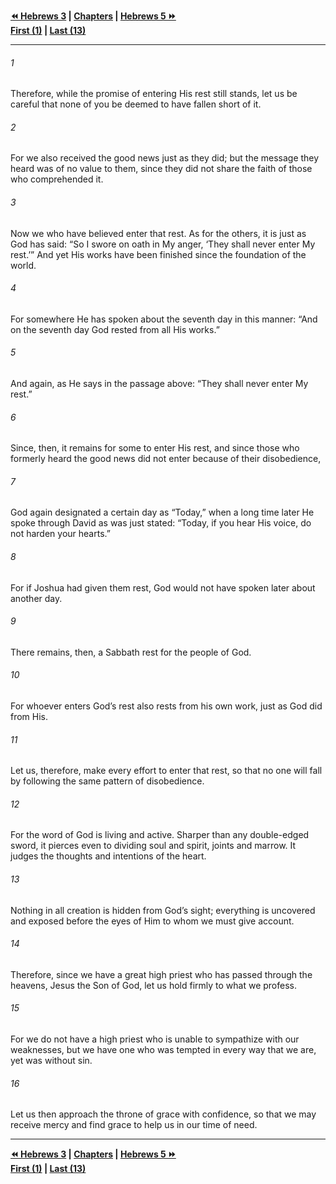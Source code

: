   
**[⏪ Hebrews 3](./Hebrews%203.md) | [Chapters](./_index.md) | [Hebrews 5 ⏩](./Hebrews%205.md)**  
**[First (1)](./Hebrews%201.md) | [Last (13)](./Hebrews%2013.md)**  
  
---  
  
###### 1  
Therefore, while the promise of entering His rest still stands, let us be careful that none of you be deemed to have fallen short of it.  
  
###### 2  
For we also received the good news just as they did; but the message they heard was of no value to them, since they did not share the faith of those who comprehended it.  
  
###### 3  
Now we who have believed enter that rest. As for the others, it is just as God has said: “So I swore on oath in My anger, ‘They shall never enter My rest.’” And yet His works have been finished since the foundation of the world.  
  
###### 4  
For somewhere He has spoken about the seventh day in this manner: “And on the seventh day God rested from all His works.”  
  
###### 5  
And again, as He says in the passage above: “They shall never enter My rest.”  
  
###### 6  
Since, then, it remains for some to enter His rest, and since those who formerly heard the good news did not enter because of their disobedience,  
  
###### 7  
God again designated a certain day as “Today,” when a long time later He spoke through David as was just stated: “Today, if you hear His voice, do not harden your hearts.”  
  
###### 8  
For if Joshua had given them rest, God would not have spoken later about another day.  
  
###### 9  
There remains, then, a Sabbath rest for the people of God.  
  
###### 10  
For whoever enters God’s rest also rests from his own work, just as God did from His.  
  
###### 11  
Let us, therefore, make every effort to enter that rest, so that no one will fall by following the same pattern of disobedience.  
  
###### 12  
For the word of God is living and active. Sharper than any double-edged sword, it pierces even to dividing soul and spirit, joints and marrow. It judges the thoughts and intentions of the heart.  
  
###### 13  
Nothing in all creation is hidden from God’s sight; everything is uncovered and exposed before the eyes of Him to whom we must give account.  
  
###### 14  
Therefore, since we have a great high priest who has passed through the heavens, Jesus the Son of God, let us hold firmly to what we profess.  
  
###### 15  
For we do not have a high priest who is unable to sympathize with our weaknesses, but we have one who was tempted in every way that we are, yet was without sin.  
  
###### 16  
Let us then approach the throne of grace with confidence, so that we may receive mercy and find grace to help us in our time of need.  
  
  
---  
  
**[⏪ Hebrews 3](./Hebrews%203.md) | [Chapters](./_index.md) | [Hebrews 5 ⏩](./Hebrews%205.md)**  
**[First (1)](./Hebrews%201.md) | [Last (13)](./Hebrews%2013.md)**  
  
